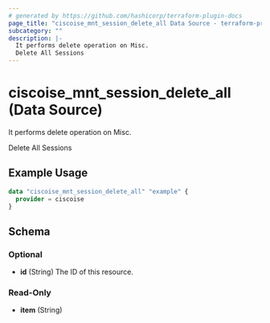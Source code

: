 ```yaml
---
# generated by https://github.com/hashicorp/terraform-plugin-docs
page_title: "ciscoise_mnt_session_delete_all Data Source - terraform-provider-ciscoise"
subcategory: ""
description: |-
  It performs delete operation on Misc.
  Delete All Sessions
---
```


# ciscoise_mnt_session_delete_all (Data Source)

It performs delete operation on Misc.

Delete All Sessions

## Example Usage

```terraform
data "ciscoise_mnt_session_delete_all" "example" {
  provider = ciscoise
}
```

<!-- schema generated by tfplugindocs -->
## Schema

### Optional

- **id** (String) The ID of this resource.

### Read-Only

- **item** (String)


